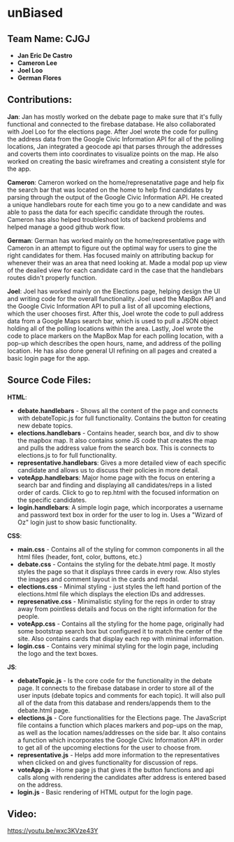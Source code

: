 # unBiased

## Team Name: CJGJ
- **Jan Eric De Castro**
- **Cameron Lee**
- **Joel Loo**
- **German Flores**

## Contributions:

**Jan**: Jan has mostly worked on the debate page to make sure that it's fully functional and connected to the firebase database. He also collaborated with Joel Loo for the elections page. After Joel wrote the code for pulling the address data from the Google Civic Information API for all of the polling locations, Jan integrated a geocode api that parses through the addresses and coverts them into coordinates to visualize points on the map. He also worked on creating the basic wireframes and creating a consistent style for the app.

**Cameron**: Cameron worked on the home/represenatative page and help fix the search bar that was located on the home to help find candidates by parsing through the output of the Google Civic Information API. He created a unique handlebars route for each time you go to a new candidate and was able to pass the data for each specific candidate through the routes. Cameron has also helped troubleshoot lots of backend problems and helped manage a good github work flow. 

**German**: German has worked mainly on the home/representative page with Cameron in an attempt to figure out the optimal way for users to gine the right candidates for them. Has focused mainly on attributing backup for whenever their was an area that need looking at. Made a modal pop up view of the deailed view for each candidate card in the case that the handlebars routes didn't properly function.

**Joel**: Joel has worked mainly on the Elections page, helping design the UI and writing code for the overall functionality. Joel used the MapBox API and the Google Civic Information API to pull a list of all upcoming elections, which the user chooses first. After this, Joel wrote the code to pull address data from a Google Maps search bar, which is used to pull a JSON object holding all of the polling locations within the area. Lastly, Joel wrote the code to place markers on the MapBox Map for each polling location, with a pop-up which describes the open hours, name, and address of the polling location. He has also done general UI refining on all pages and created a basic login page for the app.

## Source Code Files:

**HTML**:
- **debate.handlebars** - Shows all the content of the page and connects with debateTopic.js for full functionality. Contains the button for creating new debate topics.
- **elections.handlebars** - Contains header, search box, and div to show the mapbox map. It also contains some JS code that creates the map and pulls the address value from the search box. This is connects to elections.js to for full functionality.
- **representative.handlebars**: Gives a more detailed view of each specific candidate and allows us to discuss their
policies in more detail.
- **voteApp.handlebars**: Major home page with the focus on entering a search bar and finding and displaying all candidates/reps in a listed order of cards. Click to go to rep.html with the focused information on the specific candidates.
- **login.handlebars**: A simple login page, which incorporates a username and password text box in order for the user to log in. Uses a "Wizard of Oz" login just to show basic functionality.

**CSS**:
- **main.css** - Contains all of the styling for common components in all the html files (header, font, color, buttons, etc.)
- **debate.css** - Contains the styling for the debate.html page. It mostly styles the page so that it displays three cards in every row. Also styles the images and comment layout in the cards and modal.
- **elections.css** - Minimal styling - just styles the left hand portion of the elections.html file which displays the election IDs and addresses.
- **represenative.css** - Minimalistic styling for the reps in order to stray away from pointless details and focus on the right information for the people.
- **voteApp.css** - Contains all the styling for the home page, originally had some bootstrap search box but configured it to match the center of the site. Also contains cards that display each rep with minimal information.
- **login.css** - Contains very minimal styling for the login page, including the logo and the text boxes.

**JS**:
- **debateTopic.js** - Is the core code for the functionality in the debate page. It connects to the firebase database in order to store all of the user inputs (debate topics and comments for each topic). It will also pull all of the data from this database and renders/appends them to the debate.html page.
- **elections.js** - Core functionalities for the Elections page. The JavaScript file contains a function which places markers and pop-ups on the map, as well as the location names/addresses on the side bar. It also contains a function which incorporates the Google Civic Information API in order to get all of the upcoming elections for the user to choose from.
- **representative.js** - Helps add more information to the representatives when clicked on and gives functionality for discussion of reps.
- **voteApp.js** - Home page js that gives it the button functions and api calls along with rendering the candidates after address is entered based on the address.
- **login.js** - Basic rendering of HTML output for the login page.

## Video:

https://youtu.be/wxc3KVze43Y
